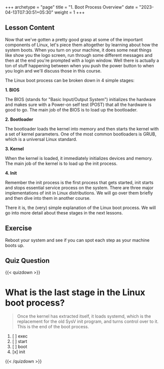 +++
archetype = "page"
title = "1. Boot Process Overview"
date = "2023-04-13T07:30:51+05:30"
weight = 1
+++

## Lesson Content

Now that we've gotten a pretty good grasp at some of the important components of Linux, let's piece them altogether by learning about how the system boots. When you turn on your machine, it does some neat things like show you the logo screen, run through some different messages and then at the end you're prompted with a login window. Well there is actually a ton of stuff happening between when you push the power button to when you login and we'll discuss those in this course. 

The Linux boot process can be broken down in 4 simple stages: 

**1. BIOS**

The BIOS (stands for "Basic Input/Output System") initializes the hardware and makes sure with a Power-on self test (POST) that all the hardware is good to go. The main job of the BIOS is to load up the bootloader.

**2. Bootloader**

The bootloader loads the kernel into memory and then starts the kernel with a set of kernel parameters. One of the most common bootloaders is GRUB, which is a universal Linux standard. 

**3. Kernel**

When the kernel is loaded, it immediately initializes devices and memory. The main job of the kernel is to load up the init process. 

**4. Init**

Remember the init process is the first process that gets started, init starts and stops essential service process on the system. There are three major implementations of init in Linux distributions. We will go over them briefly and then dive into them in another course.

There it is, the (very) simple explanation of the Linux boot process. We will go into more detail about these stages in the next lessons.

## Exercise

Reboot your system and see if you can spot each step as your machine boots up. 

## Quiz Question

{{< quizdown >}}

# What is the last stage in the Linux boot process?

> Once the kernel has extracted itself, it loads systemd, which is the replacement for the old SysV init program, and turns control over to it. This is the end of the boot process.

1. [ ] exec
2. [ ] start
3. [ ] boot
4. [x] init

{{< /quizdown >}}
